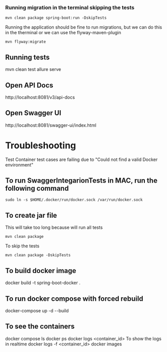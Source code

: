 ### Running migration in the terminal skipping the tests
```
mvn clean package spring-boot:run -DskipTests
```

Running the application should be fine to run migrations, but we can do this in the therminal or we can use the flyway-maven-plugin
```
mvn flyway:migrate
```

## Running tests
mvn clean test
allure serve

## Open API Docs
http://localhost:8081/v3/api-docs

## Open Swagger UI
http://localhost:8081/swagger-ui/index.html

# Troubleshooting

Test Container test cases are failing due to "Could not find a valid Docker environment"
## To run SwaggerIntegarionTests in MAC, run the following command
```
sudo ln -s $HOME/.docker/run/docker.sock /var/run/docker.sock
```

## To create jar file
This will take too long because will run all tests
```
mvn clean package
```

To skip the tests
```
mvn clean package -DskipTests
```

## To build docker image
docker build -t spring-boot-docker .

## To run docker compose with forced rebuild
docker-compose up -d --build

## To see the containers
docker compose ls
docker ps
docker logs <container_id>
To show the logs in realtime
docker logs -f <container_id>
docker images